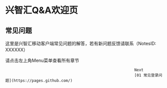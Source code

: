 # 兴智汇Q&A欢迎页
## 常见问题
这里是兴智汇移动客户端常见问题的解答，若有新问题反馈请联系（NotesID: XXXXXX）

请点击左上角Menu菜单查看所有章节

                                                             Next
                                                             [01 常见登录问题](https://pages.github.com/)
